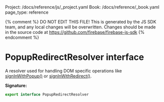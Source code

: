 Project: /docs/reference/js/_project.yaml
Book: /docs/reference/_book.yaml
page_type: reference

{% comment %}
DO NOT EDIT THIS FILE!
This is generated by the JS SDK team, and any local changes will be
overwritten. Changes should be made in the source code at
https://github.com/firebase/firebase-js-sdk
{% endcomment %}

# PopupRedirectResolver interface
A resolver used for handling DOM specific operations like [signInWithPopup()](./auth.md#signinwithpopup_770f816) or [signInWithRedirect()](./auth.md#signinwithredirect_770f816)<!-- -->.

<b>Signature:</b>

```typescript
export interface PopupRedirectResolver 
```
